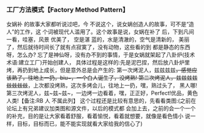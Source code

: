 ### 工厂方法模式【Factory Method Pattern】
女娲补 的故事大家都听说过吧，今 不说这个，说女娲创造人的故事，可不是“造人”的工作，这 个词被现代人滥用了。这个故事是说，女娲在补了 后，下到凡间一看，哇塞，风景 优美了， 空是湛 蓝的，水是清澈的，空气是清新的， 美丽了，然后就待时间长了就有点寂寞了，没有动物，这些看的到 都是静态的东西呀，怎么办?
 忘了是神仙呀，没有办不到的事情，于是女娲就架起了八卦炉(技术术语:建立工厂)开始创建人， 具体过程是这样的:先是泥巴捏，然后放八卦炉里烤，再扔到地上成长，但是意外总是会产生的: 第一次烤泥人，兹兹兹兹~~，感觉应该熟了，往地上一扔，biu~，一个白人诞生了，没烤熟!
第二次烤泥人，兹兹兹兹兹兹兹兹~~，上次都没烤熟，这次多烤会儿，往地上一扔，嘿，熟过头了， 黑人哪!
第三次烤泥人，兹~兹~兹~，一边烤一边看着，嘿，正正好，Perfect!优品，黄色人类!【备注:RB 人 不属此列】
这个过程还是比较有意思的，先看看类图:(之前在论坛上有兄弟建议加类图和源文件，以后的模式都 会加上去，之前的会一个一个的补充，目的是让大家看着舒服，看着愉悦，看着就想要，就像是看色情小 说一样，目标，目标而已，能不能实现就看大家给我的信心了)